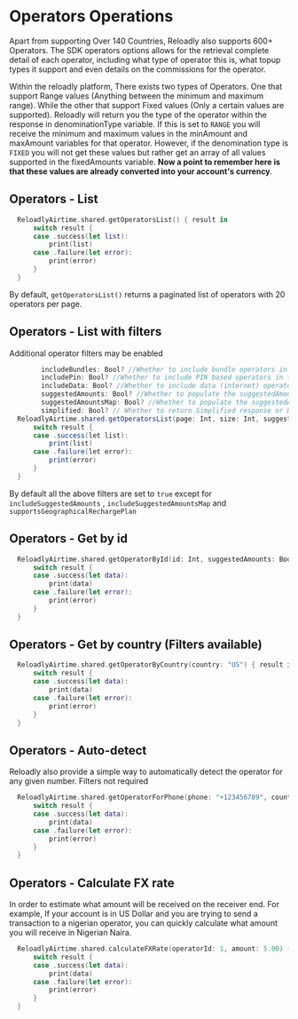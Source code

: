 # Operators Operations

Apart from supporting Over 140 Countries, Reloadly also supports 600+ Operators. The SDK operators options allows for
the retrieval complete detail of each operator, including what type of operator this is, what topup types it support and
even details on the commissions for the operator.

Within the reloadly platform, There exists two types of Operators. One that support Range values (Anything between the
minimum and maximum range). While the other that support Fixed values (Only a certain values are supported). Reloadly
will return you the type of the operator within the response in denominationType variable. If this is set to ```RANGE```
you will receive the minimum and maximum values in the minAmount and maxAmount variables for that operator. However, if
the denomination type is ```FIXED``` you will not get these values but rather get an array of all values supported in
the fixedAmounts variable. **Now a point to remember here is that these values are already converted into your account's
currency**.

## Operators - List

```swift
  ReloadlyAirtime.shared.getOperatorsList() { result in
      switch result {
      case .success(let list):
          print(list)
      case .failure(let error):
          print(error)
      }
  }
```

By default, ```getOperatorsList()``` returns a paginated list of operators with 20 operators per page.

## Operators - List with filters

Additional operator filters may be enabled

```java
        includeBundles: Bool? //Whether to include bundle operators in the returned resource list. See field "bundle" on the [API Docs](https://developers.reloadly.com/api.html#list-all-operators).
        includePin: Bool? //Whether to include PIN based operators in the returned resource list. See field "pin" on the [API Docs](https://developers.reloadly.com/api.html#list-all-operators).
        includeData: Bool? //Whether to include data (internet) operators in the returned resource list. See field "data" on the [API Docs](https://developers.reloadly.com/api.html#list-all-operators).
        suggestedAmounts: Bool? //Whether to populate the suggestedAmounts field on the operators in the returned resource list, this only applies to operators where denominationType is RANGE. See field "suggestedAmounts" on the [API Docs](https://developers.reloadly.com/api.html#list-all-operators).
        suggestedAmountsMap: Bool? //Whether to populate the suggestedAmountsMap field on the operators in the returned resource list. This field represents a map of international amounts to local amounts for a given operator where applicable. See field "suggestedAmountsMap" on the [API Docs](https://developers.reloadly.com/api.html#list-all-operators).
        simplified: Bool? // Whether to return Simplified response or Detailed one. [API Docs](https://developers.reloadly.com/api.html#list-all-operators).
  ReloadlyAirtime.shared.getOperatorsList(page: Int, size: Int, suggestedAmounts: Bool?, suggestedAmountsMap: Bool?, includeBundles: Bool?, simplified: Bool?, includePin: Bool?, includeData: Bool?) { result in
      switch result {
      case .success(let list):
          print(list)
      case .failure(let error):
          print(error)
      }
  }
```

By default all the above filters are set to ```true``` except for ```includeSuggestedAmounts```
,  ```includeSuggestedAmountsMap``` and ```supportsGeographicalRechargePlan```

## Operators - Get by id

```swift
  ReloadlyAirtime.shared.getOperatorById(id: Int, suggestedAmounts: Bool?, suggestedAmountsMap: Bool?, supportsGeographicalRechargePlan: Bool? = nil,) { result in
      switch result {
      case .success(let data):
          print(data)
      case .failure(let error):
          print(error)
      }
  }
```
## Operators - Get by country (Filters available)

```swift
  ReloadlyAirtime.shared.getOperatorByCountry(country: "US") { result in
      switch result {
      case .success(let data):
          print(data)
      case .failure(let error):
          print(error)
      }
  }
```

## Operators - Auto-detect

Reloadly also provide a simple way to automatically detect the operator for any given number. Filters not required

```swift  
  ReloadlyAirtime.shared.getOperatorForPhone(phone: "+123456789", countryCode: "US", suggestedAmounts: Bool?, suggestedAmountsMap: Bool?) { result in
      switch result {
      case .success(let data):
          print(data)
      case .failure(let error):
          print(error)
      }
  }

```

## Operators - Calculate FX rate

In order to estimate what amount will be received on the receiver end. For example, If your account is in US Dollar and
you are trying to send a transaction to a nigerian operator, you can quickly calculate what amount you will receive in
Nigerian Naira.

```swift
  ReloadlyAirtime.shared.calculateFXRate(operatorId: 1, amount: 5.00) { result in
      switch result {
      case .success(let data):
          print(data)
      case .failure(let error):
          print(error)
      }
  }
```
